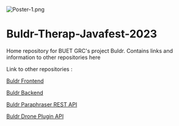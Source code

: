 ![Poster-1.png](https://postimg.cc/VJrqcs4g)
# Buldr-Therap-Javafest-2023
Home repository for BUET GRC's project Buldr. Contains links and information to other repositories here

Link to other repositories : 

[Buldr Frontend]()

[Buldr Backend]()

[Buldr Paraphraser REST API]()

[Buldr Drone Plugin API]()

